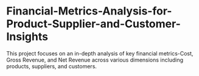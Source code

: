 # Financial-Metrics-Analysis-for-Product-Supplier-and-Customer-Insights
This project focuses on an in-depth analysis of key financial metrics-Cost, Gross Revenue, and Net Revenue across various dimensions including products, suppliers, and customers.
